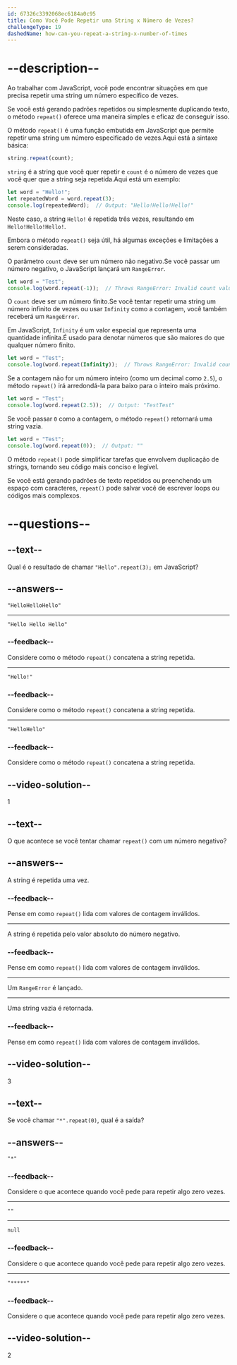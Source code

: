 ```yaml
---
id: 67326c3392068ec6184a0c95
title: Como Você Pode Repetir uma String x Número de Vezes?
challengeType: 19
dashedName: how-can-you-repeat-a-string-x-number-of-times
---
```


# --description--

Ao trabalhar com JavaScript, você pode encontrar situações em que precisa repetir uma string um número específico de vezes.

Se você está gerando padrões repetidos ou simplesmente duplicando texto, o método `repeat()` oferece uma maneira simples e eficaz de conseguir isso.

O método `repeat()` é uma função embutida em JavaScript que permite repetir uma string um número especificado de vezes.Aqui está a sintaxe básica:

```js
string.repeat(count);
```

`string` é a string que você quer repetir e `count` é o número de vezes que você quer que a string seja repetida.Aqui está um exemplo:

```js
let word = "Hello!";
let repeatedWord = word.repeat(3);
console.log(repeatedWord);  // Output: "Hello!Hello!Hello!"
```

Neste caso, a string `Hello!` é repetida três vezes, resultando em `Hello!Hello!Hello!`.

Embora o método `repeat()` seja útil, há algumas exceções e limitações a serem consideradas.

O parâmetro `count` deve ser um número não negativo.Se você passar um número negativo, o JavaScript lançará um `RangeError`.

```js
let word = "Test";
console.log(word.repeat(-1));  // Throws RangeError: Invalid count value
```

O `count` deve ser um número finito.Se você tentar repetir uma string um número infinito de vezes ou usar `Infinity` como a contagem, você também receberá um `RangeError`.

Em JavaScript, `Infinity` é um valor especial que representa uma quantidade infinita.É usado para denotar números que são maiores do que qualquer número finito.

```js
let word = "Test";
console.log(word.repeat(Infinity));  // Throws RangeError: Invalid count value
```

Se a contagem não for um número inteiro (como um decimal como `2.5`), o método `repeat()` irá arredondá-la para baixo para o inteiro mais próximo.

```js
let word = "Test";
console.log(word.repeat(2.5));  // Output: "TestTest"
```

Se você passar `0` como a contagem, o método `repeat()` retornará uma string vazia.

```js
let word = "Test";
console.log(word.repeat(0));  // Output: ""
```

O método `repeat()` pode simplificar tarefas que envolvem duplicação de strings, tornando seu código mais conciso e legível.

Se você está gerando padrões de texto repetidos ou preenchendo um espaço com caracteres, `repeat()` pode salvar você de escrever loops ou códigos mais complexos.

# --questions--

## --text--

Qual é o resultado de chamar `"Hello".repeat(3);` em JavaScript?

## --answers--

`"HelloHelloHello"`

---

`"Hello Hello Hello"`

### --feedback--

Considere como o método `repeat()` concatena a string repetida.

---

`"Hello!"`

### --feedback--

Considere como o método `repeat()` concatena a string repetida.

---

`"HelloHello"`

### --feedback--

Considere como o método `repeat()` concatena a string repetida.

## --video-solution--

1

## --text--

O que acontece se você tentar chamar `repeat()` com um número negativo?

## --answers--

A string é repetida uma vez.

### --feedback--

Pense em como `repeat()` lida com valores de contagem inválidos.

---

A string é repetida pelo valor absoluto do número negativo.

### --feedback--

Pense em como `repeat()` lida com valores de contagem inválidos.

---

Um `RangeError` é lançado.

---

Uma string vazia é retornada.

### --feedback--

Pense em como `repeat()` lida com valores de contagem inválidos.

## --video-solution--

3

## --text--

Se você chamar `"*".repeat(0)`, qual é a saída?

## --answers--

`"*"`

### --feedback--

Considere o que acontece quando você pede para repetir algo zero vezes.

---

`""`

---

`null`

### --feedback--

Considere o que acontece quando você pede para repetir algo zero vezes.

---

`"*****"`

### --feedback--

Considere o que acontece quando você pede para repetir algo zero vezes.

## --video-solution--

2
